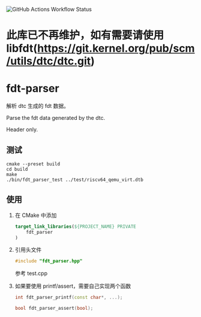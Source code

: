 
![GitHub Actions Workflow Status](https://img.shields.io/github/actions/workflow/status/MRNIU/fdt-parser/build.yml)

# 此库已不再维护，如有需要请使用 libfdt(https://git.kernel.org/pub/scm/utils/dtc/dtc.git)

# fdt-parser

解析 dtc 生成的 fdt 数据。

Parse the fdt data generated by the dtc. 

Header only.

## 测试

```shell
cmake --preset build
cd build
make
./bin/fdt_parser_test ../test/riscv64_qemu_virt.dtb
```

## 使用

1. 在 CMake 中添加

    ```cmake
    target_link_libraries(${PROJECT_NAME} PRIVATE
        fdt_parser
    )
    ```

2. 引用头文件

    ```c++
    #include "fdt_parser.hpp"
    ```

    参考 test.cpp


3. 如果要使用 printf/assert，需要自己实现两个函数

    ```c++
    int fdt_parser_printf(const char*, ...);

    bool fdt_parser_assert(bool);
    ```

